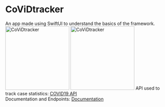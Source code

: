 # CoViDtracker
An app made using SwiftUI to understand the basics of the framework. \
<img src="https://user-images.githubusercontent.com/54809290/88025218-97ee7c80-cb51-11ea-9e3c-8b585d385af1.PNG" alt="CoViDtracker" width="200"/> 
<img src="https://user-images.githubusercontent.com/54809290/88025274-ab99e300-cb51-11ea-8ec3-a12f28f0db65.PNG" alt="CoViDtracker" width="200"/> 
API used to track case statistics: [COVID19 API](https://covid19api.com) \
Documentation and Endpoints: [Documentation](https://documenter.getpostman.com/view/10808728/SzS8rjbc?version=latest) 
